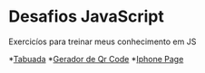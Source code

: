 # Desafios JavaScript
 Exercicíos para treinar meus conhecimento em JS

*[Tabuada](https://jo4ocarlos.github.io/desafios-javascript/Projeto-Tabuada/)
*[Gerador de Qr Code](https://jo4ocarlos.github.io/desafios-javascript/gerador_qr_code/)
*[Iphone Page](https://jo4ocarlos.github.io/desafios-javascript/clone%20p%C3%A1gina%20iphone/)

